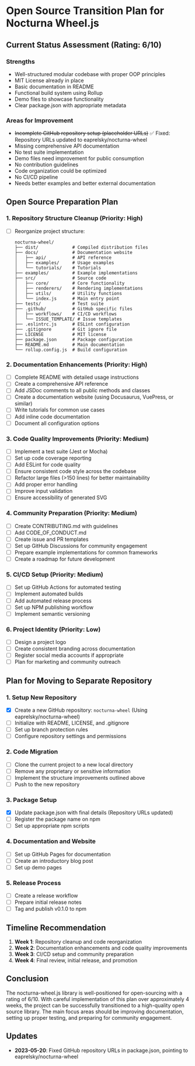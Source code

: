 # Open Source Transition Plan for Nocturna Wheel.js

## Current Status Assessment (Rating: 6/10)

### Strengths
- Well-structured modular codebase with proper OOP principles
- MIT License already in place
- Basic documentation in README
- Functional build system using Rollup
- Demo files to showcase functionality
- Clear package.json with appropriate metadata

### Areas for Improvement
- ~~Incomplete GitHub repository setup (placeholder URLs)~~ ✅ Fixed: Repository URLs updated to eaprelsky/nocturna-wheel
- Missing comprehensive API documentation
- No test suite implementation
- Demo files need improvement for public consumption
- No contribution guidelines
- Code organization could be optimized
- No CI/CD pipeline
- Needs better examples and better external documentation

## Open Source Preparation Plan

### 1. Repository Structure Cleanup (Priority: High)
- [ ] Reorganize project structure:
  ```
  nocturna-wheel/
  ├── dist/             # Compiled distribution files
  ├── docs/             # Documentation website
  │   ├── api/          # API reference
  │   ├── examples/     # Usage examples
  │   └── tutorials/    # Tutorials
  ├── examples/         # Example implementations
  ├── src/              # Source code
  │   ├── core/         # Core functionality
  │   ├── renderers/    # Rendering implementations
  │   ├── utils/        # Utility functions
  │   └── index.js      # Main entry point
  ├── tests/            # Test suite
  ├── .github/          # GitHub specific files
  │   ├── workflows/    # CI/CD workflows
  │   └── ISSUE_TEMPLATE/ # Issue templates
  ├── .eslintrc.js      # ESLint configuration
  ├── .gitignore        # Git ignore file
  ├── LICENSE           # MIT license
  ├── package.json      # Package configuration
  ├── README.md         # Main documentation
  └── rollup.config.js  # Build configuration
  ```

### 2. Documentation Enhancements (Priority: High)
- [ ] Complete README with detailed usage instructions
- [ ] Create a comprehensive API reference
- [ ] Add JSDoc comments to all public methods and classes
- [ ] Create a documentation website (using Docusaurus, VuePress, or similar)
- [ ] Write tutorials for common use cases
- [ ] Add inline code documentation
- [ ] Document all configuration options

### 3. Code Quality Improvements (Priority: Medium)
- [ ] Implement a test suite (Jest or Mocha)
- [ ] Set up code coverage reporting
- [ ] Add ESLint for code quality
- [ ] Ensure consistent code style across the codebase
- [ ] Refactor large files (>150 lines) for better maintainability
- [ ] Add proper error handling
- [ ] Improve input validation
- [ ] Ensure accessibility of generated SVG

### 4. Community Preparation (Priority: Medium)
- [ ] Create CONTRIBUTING.md with guidelines
- [ ] Add CODE_OF_CONDUCT.md
- [ ] Create issue and PR templates
- [ ] Set up GitHub Discussions for community engagement
- [ ] Prepare example implementations for common frameworks
- [ ] Create a roadmap for future development

### 5. CI/CD Setup (Priority: Medium)
- [ ] Set up GitHub Actions for automated testing
- [ ] Implement automated builds
- [ ] Add automated release process
- [ ] Set up NPM publishing workflow
- [ ] Implement semantic versioning

### 6. Project Identity (Priority: Low)
- [ ] Design a project logo
- [ ] Create consistent branding across documentation
- [ ] Register social media accounts if appropriate
- [ ] Plan for marketing and community outreach

## Plan for Moving to Separate Repository

### 1. Setup New Repository
- [x] Create a new GitHub repository: `nocturna-wheel` (Using eaprelsky/nocturna-wheel)
- [ ] Initialize with README, LICENSE, and .gitignore
- [ ] Set up branch protection rules
- [ ] Configure repository settings and permissions

### 2. Code Migration
- [ ] Clone the current project to a new local directory
- [ ] Remove any proprietary or sensitive information
- [ ] Implement the structure improvements outlined above
- [ ] Push to the new repository

### 3. Package Setup
- [x] Update package.json with final details (Repository URLs updated)
- [ ] Register the package name on npm
- [ ] Set up appropriate npm scripts

### 4. Documentation and Website
- [ ] Set up GitHub Pages for documentation
- [ ] Create an introductory blog post
- [ ] Set up demo pages

### 5. Release Process
- [ ] Create a release workflow
- [ ] Prepare initial release notes
- [ ] Tag and publish v0.1.0 to npm

## Timeline Recommendation

1. **Week 1**: Repository cleanup and code reorganization
2. **Week 2**: Documentation enhancements and code quality improvements
3. **Week 3**: CI/CD setup and community preparation
4. **Week 4**: Final review, initial release, and promotion

## Conclusion

The nocturna-wheel.js library is well-positioned for open-sourcing with a rating of 6/10. With careful implementation of this plan over approximately 4 weeks, the project can be successfully transitioned to a high-quality open source library. The main focus areas should be improving documentation, setting up proper testing, and preparing for community engagement. 

## Updates

- **2023-05-20**: Fixed GitHub repository URLs in package.json, pointing to eaprelsky/nocturna-wheel 